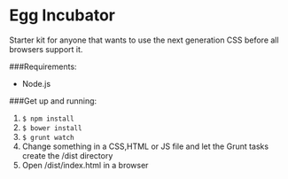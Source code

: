 # Egg Incubator
Starter kit for anyone that wants to use the next generation CSS before all browsers support it. 

###Requirements:
- Node.js

###Get up and running: 
1. `$ npm install`
2. `$ bower install`
3. `$ grunt watch`
4. Change something in a CSS,HTML or JS file and let the Grunt tasks create the /dist directory
5. Open /dist/index.html in a browser

